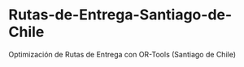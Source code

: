 # Rutas-de-Entrega-Santiago-de-Chile
Optimización de Rutas de Entrega con OR-Tools (Santiago de Chile)
